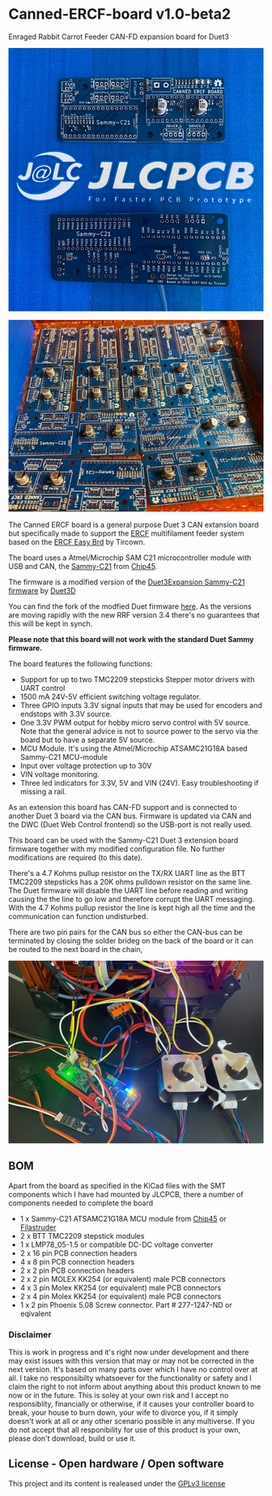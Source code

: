 # Canned-ERCF-board v1.0-beta2
Enraged Rabbit Carrot Feeder CAN-FD expansion board for Duet3


![Canned ERCF boards V1.0-beta2 front and back from JLCPCB](/img/canned-ercf-beta2-front-back.jpg)

![Canned ERCF Boards V1.0-beta2 from JLCPCB](/img/jlcpcb-canned-ercf-boards.jpg)

The Canned ERCF board is a general purpose Duet 3 CAN extansion board but specifically made to support the [ERCF](https://github.com/EtteGit/EnragedRabbitProject) multifilament feeder system based on the [ERCF Easy Brd](https://github.com/Tircown/ERCF-easy-brd) by Tircown.

The board uses a Atmel/Microchip SAM C21 microcontroller module with USB and CAN, the [Sammy-C21](https://www.chip45.com/products/sammy-c21-1.0_atmel_smart_arm_sam_module_samc21_usb_dual_can_duet3d.php) from [Chip45](https://www.chip45.com/).

The firmware is a modified version of the [Duet3Expansion Sammy-C21 firmware](https://github.com/Duet3D/Duet3Expansion) by [Duet3D](https://www.duet3d.com/)  

You can find the fork of the modfied Duet firmware [here](https://github.com/gixxerfast/Duet3Expansion/tree/cannedboard). As the versions are moving rapidly with the new RRF version 3.4 there's no guarantees that this will be kept in synch.

**Please note that this board will not work with the standard Duet Sammy firmware.**

The board features the following functions:

- Support for up to two TMC2209 stepsticks Stepper motor drivers with UART control
- 1500 mA 24V-5V efficient switching voltage regulator. 
- Three GPIO inputs 3.3V signal inputs that may be used for encoders and endstops with 3.3V source.
- One 3.3V PWM output for hobby micro servo control with 5V source. Note that the general advice is not to source power to the servo via the board but to have a separate 5V source.
- MCU Module. It's using the Atmel/Microchip ATSAMC21G18A based Sammy-C21 MCU-module
- Input over voltage protection up to 30V
- VIN voltage monitoring.
- Three led indicators for 3.3V, 5V and VIN (24V). Easy troubleshooting if missing a rail. 

As an extension this board has CAN-FD support and is connected to another Duet 3 board via the CAN bus. Firmware is updated via CAN and the DWC (Duet Web Control frontend) so the USB-port is not really used.

This board can be used with the Sammy-C21 Duet 3 extension board firmware together with my modified configuration file. No further modifications are required (to this date).

There's a 4.7 Kohms pullup resistor on the TX/RX UART line as the BTT TMC2209 stepsticks has a 20K ohms pulldown resistor on the same line. The Duet firmware will disable the UART line before reading and writing causing the the line to go low and therefore corrupt the UART messaging. With the 4.7 Kohms pullup resistor the line is kept high all the time and the communication can function undisturbed.

There are two pin pairs for the CAN bus so either the CAN-bus can be terminated by closing the solder brideg on the back of the board or it can be routed to the next board in the chain,

![Canned ERCF Board connected to Voron V0.1 Duet 3 mini5+ via CAN](/img/connected-canned-ercf-beta2.jpg)

## BOM
Apart from the board as specified in the KiCad files with the SMT components which I have had mounted by JLCPCB, there a number of components needed to complete the board

- 1 x Sammy-C21 ATSAMC21G18A MCU module from [Chip45](https://www.chip45.com/) or [Filastruder](https://www.filastruder.com/products/sammy-c21-v1-0-duet3d-module)
- 2 x BTT TMC2209 stepstick modules
- 1 x LMP78_05-1.5 or compatible DC-DC voltage converter
- 2 x 16 pin PCB connection headers
- 4 x 8 pin PCB connection headers
- 2 x 2 pin PCB connection headers
- 2 x 2 pin MOLEX KK254 (or equivalent) male PCB connectors
- 4 x 3 pin Molex KK254 (or equivalent) male PCB connectors
- 2 x 4 pin Molex KK254 (or equivalent) male PCB connectors
- 1 x 2 pin Phoenix 5.08 Screw connector. Part # 277-1247-ND or eqivalent



### Disclaimer 
This is work in progress and it's right now under development and there may exist issues with this version that may or may not be corrected in the next version. It's based on many parts over which I have no control over at all. I take no responsibilty whatsoever for the functionality or safety and I claim the right to not inform about anything about this product known to me now or in the future. This is soley at your own risk and I accept no responsiblity, financially or otherwise, if it causes your controller board to break, your house to burn down, your wife to divorce you, if it simply doesn't work at all or any other scenario possible in any multiverse. If you do not accept that all responibility for use of this product is your own, please don't download, build or use it.




## License - Open hardware / Open software
This project and its content is realeased under the [GPLv3 license](https://www.gnu.org/licenses/gpl-3.0.html)
